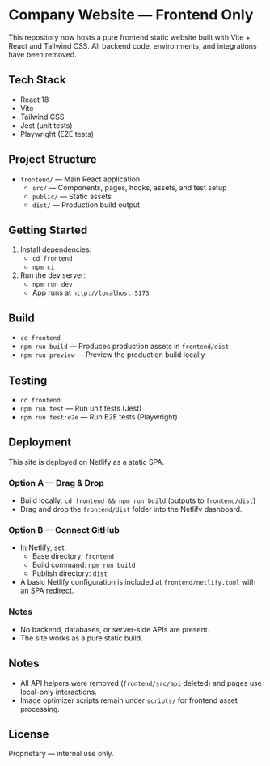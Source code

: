 # Company Website — Frontend Only

This repository now hosts a pure frontend static website built with Vite + React and Tailwind CSS. All backend code, environments, and integrations have been removed.

## Tech Stack
- React 18
- Vite
- Tailwind CSS
- Jest (unit tests)
- Playwright (E2E tests)

## Project Structure
- `frontend/` — Main React application
  - `src/` — Components, pages, hooks, assets, and test setup
  - `public/` — Static assets
  - `dist/` — Production build output

## Getting Started
1. Install dependencies:
   - `cd frontend`
   - `npm ci`
2. Run the dev server:
   - `npm run dev`
   - App runs at `http://localhost:5173`

## Build
- `cd frontend`
- `npm run build` — Produces production assets in `frontend/dist`
- `npm run preview` — Preview the production build locally

## Testing
- `cd frontend`
- `npm run test` — Run unit tests (Jest)
- `npm run test:e2e` — Run E2E tests (Playwright)

## Deployment
This site is deployed on Netlify as a static SPA.

### Option A — Drag & Drop
- Build locally: `cd frontend && npm run build` (outputs to `frontend/dist`)
- Drag and drop the `frontend/dist` folder into the Netlify dashboard.

### Option B — Connect GitHub
- In Netlify, set:
  - Base directory: `frontend`
  - Build command: `npm run build`
  - Publish directory: `dist`
- A basic Netlify configuration is included at `frontend/netlify.toml` with an SPA redirect.

### Notes
- No backend, databases, or server-side APIs are present.
- The site works as a pure static build.

## Notes
- All API helpers were removed (`frontend/src/api` deleted) and pages use local-only interactions.
- Image optimizer scripts remain under `scripts/` for frontend asset processing.

## License
Proprietary — internal use only.